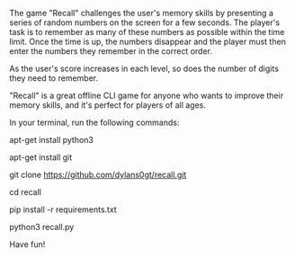 The game "Recall" challenges the user's memory 
skills by presenting a series of random numbers on the screen for a few 
seconds. The player's task is to remember as many of these 
numbers as 
possible within the time limit. Once the time is up, the numbers disappear 
and the player must then enter the numbers they remember in the correct 
order.

As the user's score increases in each level, so does the number of digits 
they need to remember.

"Recall" is a great offline CLI game for anyone who wants to improve their 
memory skills, and it's perfect for players of all ages.

In your terminal, run the following commands:

apt-get install python3

apt-get install git

git clone https://github.com/dylans0gt/recall.git

cd recall

pip install -r requirements.txt

python3 recall.py

Have fun!
